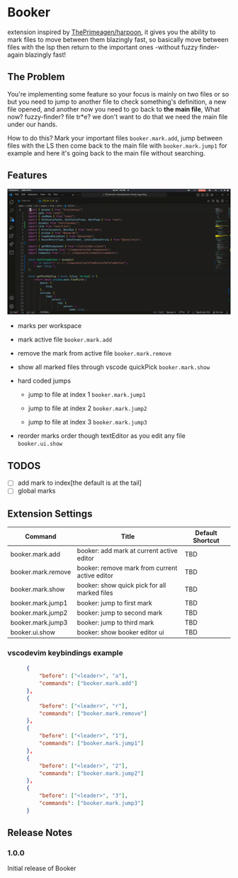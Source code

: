 # Booker

extension inspired by [ThePrimeagen/harpoon](https://github.com/ThePrimeagen/harpoon), it gives you the ability to mark files to move between them blazingly fast, so basically move between files with the lsp then return to the important ones -without fuzzy finder- again blazingly fast!

## The Problem

You're implementing some feature so your focus is mainly on two files or so but you need to jump to another file to check something's definition, a new file opened, and another now you need to go back to **the main file**, What now? fuzzy-finder? file tr*e? we don't want to do that we need the main file under our hands.

How to do this? Mark your important files `booker.mark.add`, jump between files with the LS then come back to the main file with `booker.mark.jump1` for example and here it's going back to the main file without searching.

## Features

![demo](./assets/demo.gif)

- marks per workspace

- mark active file `booker.mark.add`

- remove the mark from active file `booker.mark.remove`

- show all marked files through vscode quickPick `booker.mark.show`

- hard coded jumps

  - jump to file at index 1 `booker.mark.jump1`

  - jump to file at index 2 `booker.mark.jump2`

  - jump to file at index 3 `booker.mark.jump3`

- reorder marks order though textEditor as you edit any file `booker.ui.show`

## TODOS

- [ ] add mark to index[the default is at the tail]
- [ ] global marks

## Extension Settings

| Command           | Title                                        | Default Shortcut |
| ----------------- | -------------------------------------------- | ---------------- |
| booker.mark.add   | booker: add mark at current active editor    | TBD              |
| booker.mark.remove| booker: remove mark from current active editor| TBD              |
| booker.mark.show  | booker: show quick pick for all marked files | TBD              |
| booker.mark.jump1 | booker: jump to first mark                   | TBD              |
| booker.mark.jump2 | booker: jump to second mark                  | TBD              |
| booker.mark.jump3 | booker: jump to third mark                   | TBD              |
| booker.ui.show | booker: show booker editor ui                        | TBD              |

### vscodevim keybindings example

  ```json
        {
            "before": ["<leader>", "a"],
            "commands": ["booker.mark.add"]
        },
        {
            "before": ["<leader>", "r"],
            "commands": ["booker.mark.remove"]
        },
        {
            "before": ["<leader>", "1"],
            "commands": ["booker.mark.jump1"]
        },
        {
            "before": ["<leader>", "2"],
            "commands": ["booker.mark.jump2"]
        },
        {
            "before": ["<leader>", "3"],
            "commands": ["booker.mark.jump3"]
        }
  ```

## Release Notes

### 1.0.0

Initial release of Booker
